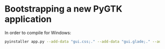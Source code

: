 # Bootstrapping a new PyGTK application

In order to compile for Windows:

```sh
pyinstaller app.py --add-data "gui.css;." --add-data "gui.glade;." --add-data --noconfirm
```
